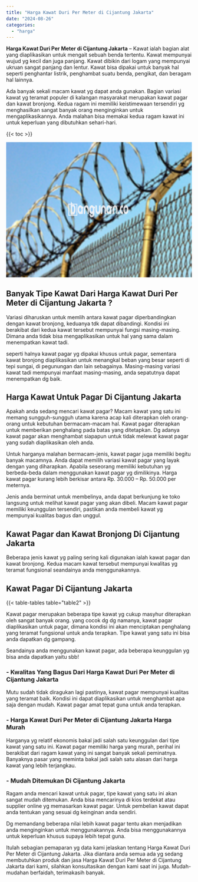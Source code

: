 ```yaml
---
title: "Harga Kawat Duri Per Meter di Cijantung Jakarta"
date: "2024-08-26"
categories: 
  - "harga"
---
```


**Harga Kawat Duri Per Meter di Cijantung Jakarta** – Kawat ialah bagian alat yang diaplikasikan untuk mengait sebuah benda tertentu. Kawat mempunyai wujud yg kecil dan juga panjang. Kawat dibikin dari logam yang mempunyai ukruan sangat panjang dan lentur. Kawat bisa dipakai untuk banyak hal seperti penghantar listrik, penghambat suatu benda, pengikat, dan beragam hal lainnya.

Ada banyak sekali macam kawat yg dapat anda gunakan. Bagian variasi kawat yg teramat populer di kalangan masyarakat merupakan kawat pagar dan kawat bronjong. Kedua ragam ini memiliki keistimewaan tersendiri yg menghasilkan sangat banyak orang menginginkan untuk mengaplikasikannya. Anda malahan bisa memakai kedua ragam kawat ini untuk keperluan yang dibutuhkan sehari-hari.

{{< toc >}}

![Harga Kawat Duri Per Meter di Cijantung Jakarta](/images/jual-kawat-murah09.png)

## Banyak Tipe Kawat Dari Harga Kawat Duri Per Meter di Cijantung Jakarta ?

Variasi diharuskan untuk memlih antara kawat pagar diperbandingkan dengan kawat bronjong, keduanya tdk dapat dibandingi. Kondisi ini berakibat dari kedua kawat tersebut mempunyai fungsi masing-masing. Dimana anda tidak bisa mengaplikasikan untuk hal yang sama dalam menempatkan kawat tadi.

seperti halnya kawat pagar yg dipakai khusus untuk pagar, sementara kawat bronjong diaplikasikan untuk menangkal beban yang besar seperti di tepi sungai, di pegunungan dan lain sebagainya. Masing-masing variasi kawat tadi mempunyai manfaat masing-masing, anda sepatutnya dapat menempatkan dg baik.

## Harga Kawat Untuk Pagar Di Cijantung Jakarta

Apakah anda sedang mencari kawat pagar? Macam kawat yang satu ini memang sungguh-sungguh utama karena acap kali diterapkan oleh orang-orang untuk kebutuhan bermacam-macam hal. Kawat pagar diterapkan untuk memberikan penghalang pada batas yang ditetapkan. Dg adanya kawat pagar akan menghambat siapapun untuk tidak melewat kawat pagar yang sudah diaplikasikan oleh anda.

Untuk harganya malahan bermacam-jenis, kawat pagar juga memiliki begitu banyak macamnya. Anda dapat memilih variasi kawat pagar yang layak dengan yang diharapkan. Apabila seseorang memiliki kebutuhan yg berbeda-beda dalam menggunakan kawat pagar yg dimilikinya. Harga kawat pagar kurang lebih berkisar antara Rp. 30.000 – Rp. 50.000 per meternya.

Jenis anda berminat untuk membelinya, anda dapat berkunjung ke toko langsung untuk melihat kawat pagar yang akan dibeli. Macam kawat pagar memiliki keunggulan tersendiri, pastikan anda membeli kawat yg mempunyai kualitas bagus dan unggul.

## Kawat Pagar dan Kawat Bronjong Di Cijantung Jakarta

Beberapa jenis kawat yg paling sering kali digunakan ialah kawat pagar dan kawat bronjong. Kedua macam kawat tersebut mempunyai kwalitas yg teramat fungsional seandainya anda menggunakannya.

## Kawat Pagar Di Cijantung Jakarta

{{< table-tables table="table2" >}}

Kawat pagar merupakan beberapa tipe kawat yg cukup masyhur diterapkan oleh sangat banyak orang. yang cocok dg dg namanya, kawat pagar diaplikasikan untuk pagar, dimana kondisi ini akan menciptakan penghalang yang teramat fungsional untuk anda terapkan. Tipe kawat yang satu ini bisa anda dapatkan dg gampang.

Seandainya anda menggunakan kawat pagar, ada beberapa keunggulan yg bisa anda dapatkan yaitu sbb!

### \- Kwalitas Yang Bagus Dari Harga Kawat Duri Per Meter di Cijantung Jakarta

Mutu sudah tidak diragukan lagi pastinya, kawat pagar mempunyai kualitas yang teramat baik. Kondisi ini dapat diaplikasikan untuk menghambat apa saja dengan mudah. Kawat pagar amat tepat guna untuk anda terapkan.

### \- Harga Kawat Duri Per Meter di Cijantung Jakarta Harga Murah

Harganya yg relatif ekonomis bakal jadi salah satu keunggulan dari tipe kawat yang satu ini. Kawat pagar memiliki harga yang murah, perihal ini berakibat dari ragam kawat yang ini sangat banyak sekali peminatnya. Banyaknya pasar yang meminta bakal jadi salah satu alasan dari harga kawat yang lebih terjangkau.

### \- Mudah Ditemukan Di Cijantung Jakarta

Ragam anda mencari kawat untuk pagar, tipe kawat yang satu ini akan sangat mudah ditemukan. Anda bisa mencarinya di kios terdekat atau supplier online yg memasarkan kawat pagar. Untuk pembelian kawat dapat anda tentukan yang sesuai dg keinginan anda sendiri.

Dg memandang beberapa nilai lebih kawat pagar tentu akan menjadikan anda menginginkan untuk menggunakannya. Anda bisa menggunakannya untuk keperluan khusus supaya lebih tepat guna.

Itulah sebagian pemaparan yg data kami jelaskan tentang Harga Kawat Duri Per Meter di Cijantung Jakarta. Jika diantara anda semua ada yg sedang membutuhkan produk dan jasa Harga Kawat Duri Per Meter di Cijantung Jakarta dari kami, silahkan konsultasikan dengan kami saat ini juga. Mudah-mudahan berfaidah, terimakasih banyak.
